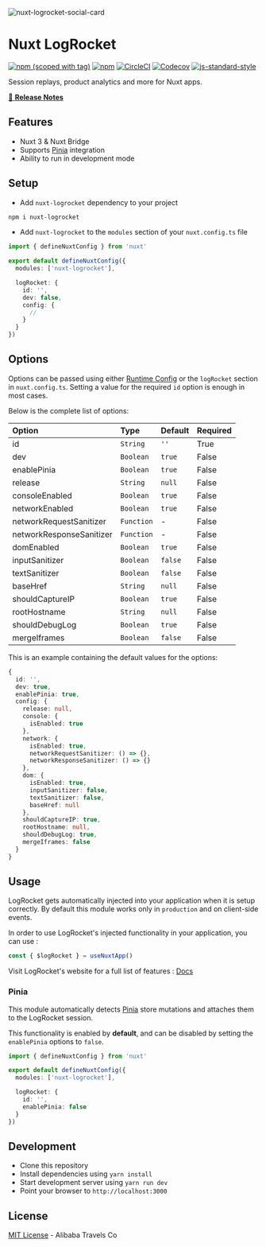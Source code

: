 ![nuxt-logrocket-social-card](https://github.com/nuxt-modules/logrocket/assets/904724/e8ee6381-899f-4a0c-87c2-290fd1cf98ea)

# Nuxt LogRocket

[![npm (scoped with tag)](https://img.shields.io/npm/v/nuxt-logrocket/latest.svg?style=flat-square)](https://npmjs.com/package/nuxt-logrocket)
[![npm](https://img.shields.io/npm/dt/nuxt-logrocket.svg?style=flat-square)](https://npmjs.com/package/nuxt-logrocket)
[![CircleCI](https://img.shields.io/circleci/project/github/nuxt-community/nuxt-logrocket.svg?style=flat-square)](https://circleci.com/gh/nuxt-community/nuxt-logrocket)
[![Codecov](https://img.shields.io/codecov/c/github/nuxt-community/nuxt-logrocket.svg?style=flat-square)](https://codecov.io/gh/nuxt-community/nuxt-logrocket)
[![js-standard-style](https://img.shields.io/badge/code_style-standard-brightgreen.svg?style=flat-square)](http://standardjs.com)

Session replays, product analytics and more for Nuxt apps.

[📖 **Release Notes**](./CHANGELOG.md)

## Features

- Nuxt 3 & Nuxt Bridge
- Supports [Pinia](https://pinia.vuejs.org) integration
- Ability to run in development mode

## Setup

- Add `nuxt-logrocket` dependency to your project

```sh
npm i nuxt-logrocket
```

- Add `nuxt-logrocket` to the `modules` section of your `nuxt.config.ts` file

```ts
import { defineNuxtConfig } from 'nuxt'

export default defineNuxtConfig({
  modules: ['nuxt-logrocket'],

  logRocket: {
    id: '',
    dev: false,
    config: {
      //
    }
  }
})
```

## Options

Options can be passed using either [Runtime Config](https://v3.nuxtjs.org/guide/features/runtime-config/#environment-variables) or the `logRocket` section in `nuxt.config.ts`.
Setting a value for the required `id` option is enough in most cases.

Below is the complete list of options:

| Option | Type | Default | Required |
| :-- | :-- | :-- | :-- |
| id | `String` | `''` | True |
| dev | `Boolean` | `true` | False |
| enablePinia | `Boolean` | `true` | False |
| release | `String` | `null` | False |
| consoleEnabled | `Boolean` | `true` | False |
| networkEnabled | `Boolean` | `true` | False |
| networkRequestSanitizer | `Function` | - | False |
| networkResponseSanitizer | `Function` | - | False |
| domEnabled | `Boolean` | `true` | False |
| inputSanitizer | `Boolean` | `false` | False |
| textSanitizer | `Boolean` | `false` | False |
| baseHref | `String` | `null` | False |
| shouldCaptureIP | `Boolean` | `true` | False |
| rootHostname | `String` | `null` | False |
| shouldDebugLog | `Boolean` | `true` | False |
| mergeIframes | `Boolean` | `false` | False |

This is an example containing the default values for the options:

```ts
{
  id: '',
  dev: true,
  enablePinia: true,
  config: {
    release: null,
    console: {
      isEnabled: true
    },
    network: {
      isEnabled: true,
      networkRequestSanitizer: () => {},
      networkResponseSanitizer: () => {}
    },
    dom: {
      isEnabled: true,
      inputSanitizer: false,
      textSanitizer: false,
      baseHref: null
    },
    shouldCaptureIP: true,
    rootHostname: null,
    shouldDebugLog: true,
    mergeIframes: false
  }
}
```

## Usage

LogRocket gets automatically injected into your application when it is setup correctly. By default this module works only in `production` and on client-side events.

In order to use LogRocket's injected functionality in your application, you can use :

```ts
const { $logRocket } = useNuxtApp()
```

Visit LogRocket's website for a full list of features : [Docs](https://docs.logrocket.com/docs)

### Pinia

This module automatically detects [Pinia](https://pinia.vuejs.org) store mutations and attaches them to the LogRocket session.

This functionality is enabled by **default**, and can be disabled by setting the `enablePinia` options to `false`.

```ts
import { defineNuxtConfig } from 'nuxt'

export default defineNuxtConfig({
  modules: ['nuxt-logrocket'],

  logRocket: {
    id: '',
    enablePinia: false
  }
})
```

## Development

- Clone this repository
- Install dependencies using `yarn install`
- Start development server using `yarn run dev`
- Point your browser to `http://localhost:3000`

## License

[MIT License](./LICENSE) - Alibaba Travels Co

